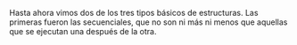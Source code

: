 Hasta ahora vimos dos de los tres tipos básicos de estructuras. Las primeras fueron las secuenciales, que no son ni más ni menos que aquellas que se ejecutan una después de la otra.